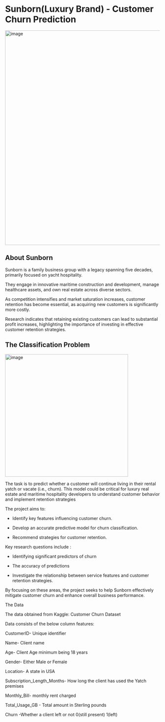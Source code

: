 # Sunborn(Luxury Brand) - Customer Churn Prediction

<img width="700" alt="image" src="https://github.com/user-attachments/assets/9db02ea7-0d22-4bd0-a9ef-79bcea661352">

## About Sunborn

Sunborn is a family business group with a legacy spanning five decades, primarily focused on yacht hospitality. 

They engage in innovative maritime construction and development, manage healthcare assets, and own real estate across diverse sectors.

As competition intensifies and market saturation increases, customer retention has become essential, as acquiring new customers is significantly more costly. 

Research indicates that retaining existing customers can lead to substantial profit increases, highlighting the importance of investing in effective customer retention strategies.

## The Classification Problem

<img width="400" alt="image" src="https://github.com/user-attachments/assets/db79f6b0-9c79-42f7-b91b-ba93512801ce">

The task is to predict whether a customer will continue living in their rental yatch or vacate (i.e., churn). This model could be critical for luxury real estate and maritime hospitality developers to understand customer behavior and implement retention strategies

The project aims to:

- Identify key features influencing customer churn.

- Develop an accurate predictive model for churn classification.

- Recommend strategies for customer retention.

Key research questions include :

- Identifying significant predictors of churn

- The accuracy of predictions

- Investigate the relationship between service features and customer retention strategies.

By focusing on these areas, the project seeks to help Sunborn effectively mitigate customer churn and enhance overall business performance.

The Data

The data obtained from Kaggle: Customer Churn Dataset

Data consists of the below column features:

CustomerID- Unique identifier

Name- Client name

Age- Client Age minimum being 18 years

Gender- Either Male or Female

Location- A state in USA

Subscription_Length_Months- How long the client has used the Yatch premises

Monthly_Bill- monthly rent charged

Total_Usage_GB - Total amount in Sterling pounds

Churn -Whether a client left or not 0(still present) 1(left)

